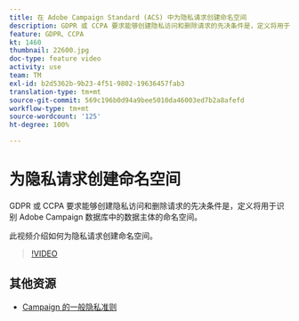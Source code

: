 ```yaml
---
title: 在 Adobe Campaign Standard (ACS) 中为隐私请求创建命名空间
description: GDPR 或 CCPA 要求能够创建隐私访问和删除请求的先决条件是，定义将用于识别 Adobe Campaign 数据库中的数据主体的命名空间。此视频介绍如何为隐私请求创建命名空间。
feature: GDPR、CCPA
kt: 1460
thumbnail: 22600.jpg
doc-type: feature video
activity: use
team: TM
exl-id: b2d5362b-9b23-4f51-9802-19636457fab3
translation-type: tm+mt
source-git-commit: 569c196b0d94a9bee5010da46003ed7b2a8afefd
workflow-type: tm+mt
source-wordcount: '125'
ht-degree: 100%

---
```


# 为隐私请求创建命名空间

GDPR 或 CCPA 要求能够创建隐私访问和删除请求的先决条件是，定义将用于识别 Adobe Campaign 数据库中的数据主体的命名空间。

此视频介绍如何为隐私请求创建命名空间。

>[!VIDEO](https://video.tv.adobe.com/v/22600?quality=12)

## 其他资源

* [Campaign 的一般隐私准则](https://helpx.adobe.com/cn/campaign/kb/campaign-privacy-overview.html)
